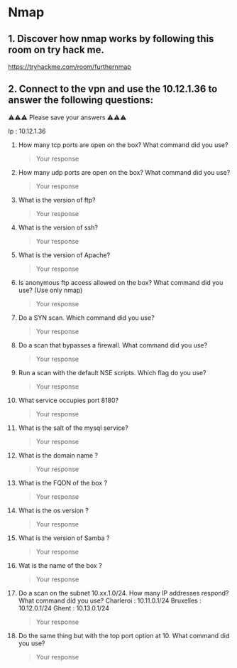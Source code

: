 # Nmap

## 1. Discover how nmap works by following this room on try hack me.

https://tryhackme.com/room/furthernmap

## 2. Connect to the vpn and use the 10.12.1.36 to answer the following questions:

⚠️⚠️⚠️ Please save your answers ⚠️⚠️⚠️

Ip : 10.12.1.36

1. How many tcp ports are open on the box? What command did you use?
    > Your response 
    
1. How many udp ports are open on the box? What command did you use?
    > Your response

1. What is the version of ftp?
    > Your response 

1. What is the version of ssh?
    > Your response 

1. What is the version of Apache?
    > Your response 

1. Is anonymous ftp access allowed on the box? What command did you use? (Use only nmap)
    > Your response 

1. Do a SYN scan. Which command did you use?
    > Your response 

1. Do a scan that bypasses a firewall. What command did you use?
    > Your response 

1. Run a scan with the default NSE scripts. Which flag do you use?
    > Your response 

1. What service occupies port 8180?
    > Your response  

1. What is the salt of the mysql service?
    > Your response 

1. What is the domain name ?
    > Your response 

1. What is the FQDN of the box ? 
    > Your response 

1. What is the os version ? 
    > Your response 

1. What is the version of Samba ?
    > Your response 

1. Wat is the name of the box ?
    > Your response 

1. Do a scan on the subnet 10.xx.1.0/24. How many IP addresses respond?  What command did you use?
   Charleroi : 10.11.0.1/24
   Bruxelles : 10.12.0.1/24
   Ghent : 10.13.0.1/24
    > Your response 

1. Do the same thing but with the top port option at 10. What command did you use?
    > Your response 


